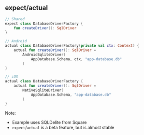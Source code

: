## expect/actual

```kotlin
// Shared
expect class DatabaseDriverFactory {
    fun createDriver(): SqlDriver
}
```

```kotlin
// Android
actual class DatabaseDriverFactory(private val ctx: Context) {
    actual fun createDriver(): SqlDriver =
        AndroidSqliteDriver(
            AppDatabase.Schema, ctx, "app-database.db"
        )
}
```


```kotlin
// iOS
actual class DatabaseDriverFactory {
    actual fun createDriver(): SqlDriver =
        NativeSqliteDriver(
            AppDatabase.Schema, "app-database.db"
        )
}
```

Note:
- Example uses SQLDelite from Square
- `expect`/`actual` is a beta feature, but is almost stable